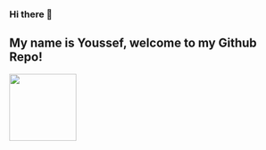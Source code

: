 ### Hi there 👋
## My name is Youssef, welcome to my Github Repo!

<img src="https://i.pinimg.com/originals/16/0a/8a/160a8a47a6685b05e3a2d896a6335255.gif" style="width: 120px; height: auto;"/>
<!--
**eryous/eryous** is a ✨ _special_ ✨ repository because its `README.md` (this file) appears on your GitHub profile.

Here are some ideas to get you started:

- 🔭 I’m currently working on ...
- 🌱 I’m currently learning ...
- 👯 I’m looking to collaborate on ...
- 🤔 I’m looking for help with ...
- 💬 Ask me about ...
- 📫 How to reach me: ...
- 😄 Pronouns: ...
- ⚡ Fun fact: ...
-->
